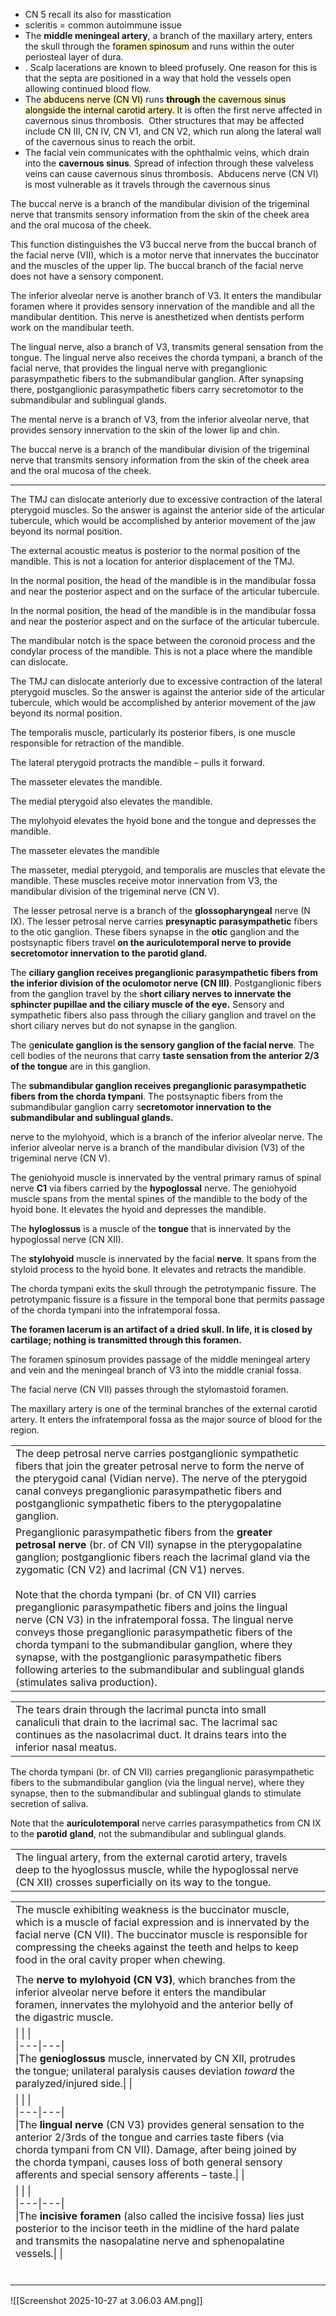 - CN 5 recall its also for masstication 
- scleritis = common autoimmune issue 
- The **middle meningeal artery**, a branch of the maxillary artery, enters the skull through the f<mark style="background: #FFF3A3A6;">oramen spinosum</mark> and runs within the outer periosteal layer of dura.
- . Scalp lacerations are known to bleed profusely. One reason for this is that the septa are positioned in a way that hold the vessels open allowing continued blood flow.
- The<mark style="background: #FFF3A3A6;"> abducens nerve (CN VI)</mark> runs <mark style="background: #FFF3A3A6;">**through** the cavernous sinus alongside the internal carotid artery. </mark>It is often the first nerve affected in cavernous sinus thrombosis.  Other structures that may be affected include CN III, CN IV, CN V1, and CN V2, which run along the lateral wall of the cavernous sinus to reach the orbit.
-  The facial vein communicates with the ophthalmic veins, which drain into the **cavernous sinus**. Spread of infection through these valveless veins can cause cavernous sinus thrombosis.  Abducens nerve (CN VI) is most vulnerable as it travels through the cavernous sinus

The buccal nerve is a branch of the mandibular division of the trigeminal nerve that transmits sensory information from the skin of the cheek area and the oral mucosa of the cheek.

This function distinguishes the V3 buccal nerve from the buccal branch of the facial nerve (VII), which is a motor nerve that innervates the buccinator and the muscles of the upper lip. The buccal branch of the facial nerve does not have a sensory component.

The inferior alveolar nerve is another branch of V3. It enters the mandibular foramen where it provides sensory innervation of the mandible and all the mandibular dentition. This nerve is anesthetized when dentists perform work on the mandibular teeth.

The lingual nerve, also a branch of V3, transmits general sensation from the tongue. The lingual nerve also receives the chorda tympani, a branch of the facial nerve, that provides the lingual nerve with preganglionic parasympathetic fibers to the submandibular ganglion. After synapsing there, postganglionic parasympathetic fibers carry secretomotor to the submandibular and sublingual glands.

The mental nerve is a branch of V3, from the inferior alveolar nerve, that provides sensory innervation to the skin of the lower lip and chin.

The buccal nerve is a branch of the mandibular division of the trigeminal nerve that transmits sensory information from the skin of the cheek area and the oral mucosa of the cheek.

---

The TMJ can dislocate anteriorly due to excessive contraction of the lateral pterygoid muscles. So the answer is against the anterior side of the articular tubercule, which would be accomplished by anterior movement of the jaw beyond its normal position.

The external acoustic meatus is posterior to the normal position of the mandible. This is not a location for anterior displacement of the TMJ.

In the normal position, the head of the mandible is in the mandibular fossa and near the posterior aspect and on the surface of the articular tubercule.

In the normal position, the head of the mandible is in the mandibular fossa and near the posterior aspect and on the surface of the articular tubercule.

The mandibular notch is the space between the coronoid process and the condylar process of the mandible. This is not a place where the mandible can dislocate.

The TMJ can dislocate anteriorly due to excessive contraction of the lateral pterygoid muscles. So the answer is against the anterior side of the articular tubercule, which would be accomplished by anterior movement of the jaw beyond its normal position.


The temporalis muscle, particularly its posterior fibers, is one muscle responsible for retraction of the mandible.

The lateral pterygoid protracts the mandible – pulls it forward.

The masseter elevates the mandible.

The medial pterygoid also elevates the mandible.

The mylohyoid elevates the hyoid bone and the tongue and depresses the mandible.

The masseter elevates the mandible

The masseter, medial pterygoid, and temporalis are muscles that elevate the mandible. These muscles receive motor innervation from V3, the mandibular division of the trigeminal nerve (CN V).



 The lesser petrosal nerve is a branch of the **glossopharyngeal** nerve (N IX). The lesser petrosal nerve carries **presynaptic parasympathetic** fibers to the otic ganglion. These fibers synapse in the **otic** ganglion and the postsynaptic fibers travel **on the auriculotemporal nerve to provide secretomotor innervation to the parotid gland.**

The **ciliary ganglion receives preganglionic parasympathetic fibers from the inferior division of the oculomotor nerve (CN III)**. Postganglionic fibers from the ganglion travel by the s**hort ciliary nerves to innervate the sphincter pupillae and the ciliary muscle of the eye.** Sensory and sympathetic fibers also pass through the ciliary ganglion and travel on the short ciliary nerves but do not synapse in the ganglion.

The g**eniculate ganglion is the sensory ganglion of the facial nerve**. The cell bodies of the neurons that carry **taste sensation from the anterior 2/3 of the tongue** are in this ganglion.

The **submandibular ganglion receives preganglionic parasympathetic fibers from the chorda tympani**. The postsynaptic fibers from the submandibular ganglion carry s**ecretomotor innervation to the submandibular and sublingual glands.**

nerve to the mylohyoid, which is a branch of the inferior alveolar nerve. The inferior alveolar nerve is a branch of the mandibular division (V3) of the trigeminal nerve (CN V).

The geniohyoid muscle is innervated by the ventral primary ramus of spinal nerve **C1** via fibers carried by the **hypoglossal** nerve. The geniohyoid muscle spans from the mental spines of the mandible to the body of the hyoid bone. It elevates the hyoid and depresses the mandible.

The **hyloglossus** is a muscle of the **tongue** that is innervated by the hypoglossal nerve (CN XII).

The **stylohyoid** muscle is innervated by the facial **nerve**. It spans from the styloid process to the hyoid bone. It elevates and retracts the mandible.


The chorda tympani exits the skull through the petrotympanic fissure. The petrotympanic fissure is a fissure in the temporal bone that permits passage of the chorda tympani into the infratemporal fossa. 

**The foramen lacerum is an artifact of a dried skull. In life, it is closed by cartilage; nothing is transmitted through this foramen.**

The foramen spinosum provides passage of the middle meningeal artery and vein and the meningeal branch of V3 into the middle cranial fossa.

The facial nerve (CN VII) passes through the stylomastoid foramen.

The maxillary artery is one of the terminal branches of the external carotid artery. It enters the infratemporal fossa as the major source of blood for the region.


|                                                                                                                                                                                                                                                                                                                                                                                                                                                                                                                                                                                                                                                                                                     |     |
| --------------------------------------------------------------------------------------------------------------------------------------------------------------------------------------------------------------------------------------------------------------------------------------------------------------------------------------------------------------------------------------------------------------------------------------------------------------------------------------------------------------------------------------------------------------------------------------------------------------------------------------------------------------------------------------------------- | --- |
| The deep petrosal nerve carries postganglionic sympathetic fibers that join the greater petrosal nerve to form the nerve of the pterygoid canal (Vidian nerve). The nerve of the pterygoid canal conveys preganglionic parasympathetic fibers and postganglionic sympathetic fibers to the pterygopalatine ganglion.                                                                                                                                                                                                                                                                                                                                                                                |     |
| Preganglionic parasympathetic fibers from the **greater petrosal nerve** (br. of CN VII) synapse in the pterygopalatine ganglion; postganglionic fibers reach the lacrimal gland via the zygomatic (CN V2) and lacrimal (CN V1) nerves.<br><br>Note that the chorda tympani (br. of CN VII) carries preganglionic parasympathetic fibers and joins the lingual nerve (CN V3) in the infratemporal fossa. The lingual nerve conveys those preganglionic parasympathetic fibers of the chorda tympani to the submandibular ganglion, where they synapse, with the postganglionic parasympathetic fibers following arteries to the submandibular and sublingual glands (stimulates saliva production). |     |

|                                                                                                                                                                                                        |     |
| ------------------------------------------------------------------------------------------------------------------------------------------------------------------------------------------------------ | --- |
| The tears drain through the lacrimal puncta into small canaliculi that drain to the lacrimal sac. The lacrimal sac continues as the nasolacrimal duct. It drains tears into the inferior nasal meatus. |     |

  
The chorda tympani (br. of CN VII) carries preganglionic parasympathetic fibers to the submandibular ganglion (via the lingual nerve), where they synapse, then to the submandibular and sublingual glands to stimulate secretion of saliva. 

Note that the **auriculotemporal** nerve carries parasympathetics from CN IX to the **parotid** **gland**, not the submandibular and sublingual glands.

|                                                                                                                                                                                   |     |
| --------------------------------------------------------------------------------------------------------------------------------------------------------------------------------- | --- |
| The lingual artery, from the external carotid artery, travels deep to the hyoglossus muscle, while the hypoglossal nerve (CN XII) crosses superficially on its way to the tongue. |     |

|                                                                                                                                                                                                                                                                                                                                          |     |
| ---------------------------------------------------------------------------------------------------------------------------------------------------------------------------------------------------------------------------------------------------------------------------------------------------------------------------------------- | --- |
| The muscle exhibiting weakness is the buccinator muscle, which is a muscle of facial expression and is innervated by the facial nerve (CN VII). The buccinator muscle is responsible for compressing the cheeks against the teeth and helps to keep food in the oral cavity proper when chewing.                                         |     |
|                                                                                                                                                                                                                                                                                                                                          |     |
| The **nerve to mylohyoid (CN V3)**, which branches from the inferior alveolar nerve before it enters the mandibular foramen, innervates the mylohyoid and the anterior belly of the digastric muscle.                                                                                                                                    |     |
| \|   \|   \|<br>\|---\|---\|<br>\|The **genioglossus** muscle, innervated by CN XII, protrudes the tongue; unilateral paralysis causes deviation _toward_ the paralyzed/injured side.\|   \|                                                                                                                                             |     |
| \|   \|   \|<br>\|---\|---\|<br>\|The **lingual nerve** (CN V3) provides general sensation to the anterior 2/3rds of the tongue and carries taste fibers (via chorda tympani from CN VII). Damage, after being joined by the chorda tympani, causes loss of both general sensory afferents and special sensory afferents – taste.\|   \| |     |
| \|   \|   \|<br>\|---\|---\|<br>\|The **incisive foramen** (also called the incisive fossa) lies just posterior to the incisor teeth in the midline of the hard palate and transmits the nasopalatine nerve and sphenopalatine vessels.\|   \|                                                                                           |     |
|                                                                                                                                                                                                                                                                                                                                          |     |
|                                                                                                                                                                                                                                                                                                                                          |     |
|                                                                                                                                                                                                                                                                                                                                          |     |
|                                                                                                                                                                                                                                                                                                                                          |     |
|                                                                                                                                                                                                                                                                                                                                          |     |
|                                                                                                                                                                                                                                                                                                                                          |     |
![[Screenshot 2025-10-27 at 3.06.03 AM.png]]